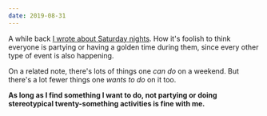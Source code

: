 ```yaml
---
date: 2019-08-31
---
```


A while back [I wrote about Saturday nights](https://www.maxwellantonucci.com/notes/2018-11-03.html). How it's foolish to think everyone is partying or having a golden time during them, since every other type of event is also happening.

On a related note, there's lots of things one _can do_ on a weekend. But there's a lot fewer things one _wants to do_ on it too.

**As long as I find something I want to do, not partying or doing stereotypical twenty-something activities is fine with me.**
